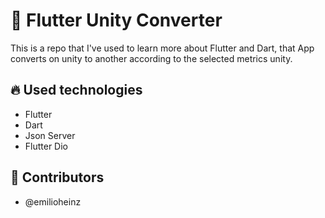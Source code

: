 # :straight_ruler: Flutter Unity Converter
This is a repo that I've used to learn more about Flutter and Dart, that App converts on unity to another according to the selected metrics unity.

## :fire: Used technologies
- Flutter
- Dart
- Json Server
- Flutter Dio

## :man: Contributors
- @emilioheinz
